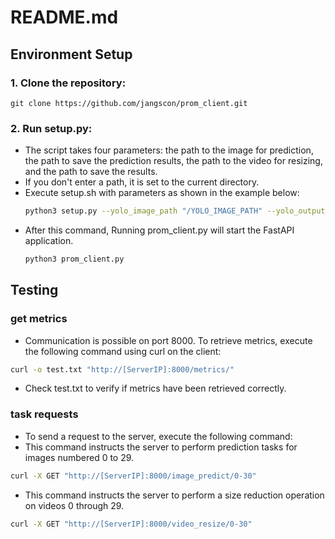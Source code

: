 # README.md

## Environment Setup

### 1. Clone the repository:
```
git clone https://github.com/jangscon/prom_client.git
```

### 2. Run setup.py:
- The script takes four parameters: the path to the image for prediction, the path to save the prediction results, the path to the video for resizing, and the path to save the results.
- If you don't enter a path, it is set to the current directory.
- Execute setup.sh with parameters as shown in the example below:
  ```bash
  python3 setup.py --yolo_image_path "/YOLO_IMAGE_PATH" --yolo_output_path "YOLO_OUTPUT_PATH" --ffmpeg_image_path "/FFMPEG_IMAGE_PATH" --ffmpeg_output_path "/FFMPEG_OUTPUT_PATH" --port PortNumber 
  ```
- After this command, Running prom_client.py will start the FastAPI application.
  ```bash
  python3 prom_client.py 
  ```

## Testing
### get metrics
- Communication is possible on port 8000. To retrieve metrics, execute the following command using curl on the client:
```bash
curl -o test.txt "http://[ServerIP]:8000/metrics/"
```
- Check test.txt to verify if metrics have been retrieved correctly.

### task requests
- To send a request to the server, execute the following command:
-   This command instructs the server to perform prediction tasks for images numbered 0 to 29.
 ```bash
curl -X GET "http://[ServerIP]:8000/image_predict/0-30"
```

- This command instructs the server to perform a size reduction operation on videos 0 through 29.
```bash
curl -X GET "http://[ServerIP]:8000/video_resize/0-30"
```